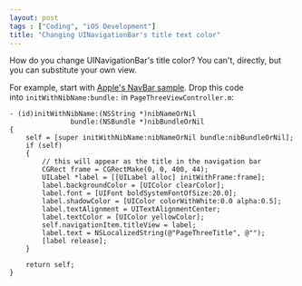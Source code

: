 ```yaml
---
layout: post
tags : ["Coding", "iOS Development"]
title: "Changing UINavigationBar's title text color"
---
```

How do you change UINavigationBar's title color? You can't, directly, but you can substitute your own view.

For example, start with <a href="http://developer.apple.com/library/ios/#samplecode/NavBar/Introduction/Intro.html">Apple's NavBar sample</a>.  Drop this code into <code>initWithNibName:bundle:</code> in <code>PageThreeViewController.m</code>:

	- (id)initWithNibName:(NSString *)nibNameOrNil
				   bundle:(NSBundle *)nibBundleOrNil
	{
		self = [super initWithNibName:nibNameOrNil bundle:nibBundleOrNil];
		if (self)
		{
			// this will appear as the title in the navigation bar
			CGRect frame = CGRectMake(0, 0, 400, 44);
			UILabel *label = [[UILabel alloc] initWithFrame:frame];
			label.backgroundColor = [UIColor clearColor];
			label.font = [UIFont boldSystemFontOfSize:20.0];
			label.shadowColor = [UIColor colorWithWhite:0.0 alpha:0.5];
			label.textAlignment = UITextAlignmentCenter;
			label.textColor = [UIColor yellowColor];
			self.navigationItem.titleView = label;
			label.text = NSLocalizedString(@"PageThreeTitle", @"");
			[label release];
		}
	
		return self;
	}
